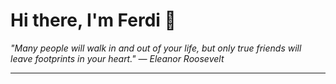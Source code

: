 <h1>Hi there, I'm Ferdi 👋</h1>

<p><em>
  "Many people will walk in and out of your life, but only true friends will leave footprints in your heart." — Eleanor Roosevelt
</em></p>

---
